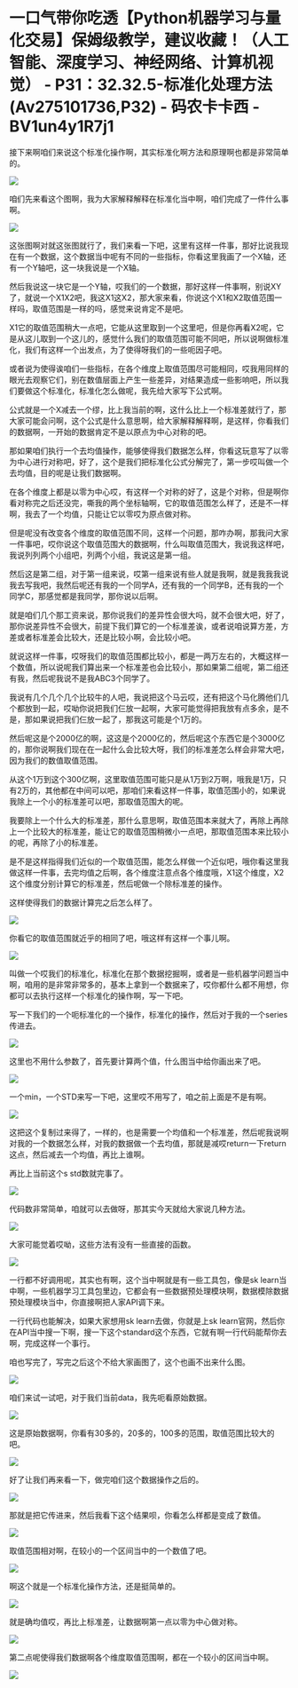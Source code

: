 # 一口气带你吃透【Python机器学习与量化交易】保姆级教学，建议收藏！（人工智能、深度学习、神经网络、计算机视觉） - P31：32.32.5-标准化处理方法(Av275101736,P32) - 码农卡卡西 - BV1un4y1R7j1

接下来啊咱们来说这个标准化操作啊，其实标准化啊方法和原理啊也都是非常简单的。

![](img/db8f9bb65c10f2675b4eef7808e2d9c6_1.png)

咱们先来看这个图啊，我为大家解释解释在标准化当中啊，咱们完成了一件什么事啊。

![](img/db8f9bb65c10f2675b4eef7808e2d9c6_3.png)

这张图啊对就这张图就行了，我们来看一下吧，这里有这样一件事，那好比说我现在有一个数据，这个数据当中呢有不同的一些指标，你看这里我画了一个X轴，还有一个Y轴吧，这一块我说是一个X轴。

然后我说这一块它是一个Y轴，哎我们的一个数据，那好这样一件事啊，别说XY了，就说一个X1X2吧，我这X1这X2，那大家来看，你说这个X1和X2取值范围一样吗，取值范围是一样的吗，感觉来说肯定不是吧。

X1它的取值范围稍大一点吧，它能从这里取到一个这里吧，但是你再看X2呢，它是从这儿取到一个这儿的，感觉什么我们的取值范围可能不同吧，所以说啊做标准化，我们有这样一个出发点，为了使得呀我们的一些呃因子吧。

或者说为使得诶咱们一些指标，在各个维度上取值范围尽可能相同，哎我用同样的眼光去观察它们，别在数值层面上产生一些差异，对结果造成一些影响吧，所以我们要做这个标准化，标准化怎么做呢，我先给大家写下公式啊。

公式就是一个X减去一个缪，比上我当前的啊，这什么比上一个标准差就行了，那大家可能会问啊，这个公式是什么意思啊，给大家解释解释啊，是这样，你看我们的数据啊，一开始的数据肯定不是以原点为中心对称的吧。

那如果咱们执行一个去均值操作，能够使得我们数据怎么样，你看这玩意写了以零为中心进行对称吧，好了，这个是我们把标准化公式分解完了，第一步哎叫做一个去均值，目的呢是让我们数据啊。

在各个维度上都是以零为中心哎，有这样一个对称的好了，这是个对称，但是啊你看对称完之后还没完，嘶我的两个坐标轴啊，它的取值范围怎么样了，还是不一样啊，我去了一个均值，只能让它以零哎为原点做对称。

但是呢没有改变各个维度的取值范围不同，这样一个问题，那咋办啊，那我问大家一件事吧，哎你说这个取值范围大的数据啊，什么叫取值范围大，我说我这样吧，我说列列两个小组吧，列两个小组，我说这是第一组。

然后这是第二组，对于第一组来说，哎第一组来说有些人就是我啊，就是我我我说我去写我吧，我然后呢还有我的一个同学A，还有我的一个同学B，还有我的一个同学C，那感觉都是我同学，那你说以后啊。

就是咱们几个那工资来说，那你说我们的差异性会很大吗，就不会很大吧，好了，那你说差异性不会很大，前提下我们算它的一个标准差诶，或者说咱说算方差，方差或者标准差会比较大，还是比较小啊，会比较小吧。

就说这样一件事，哎呀我们的取值范围都比较小，都是一两万左右的，大概这样一个数值，所以说呢我们算出来一个标准差也会比较小，那如果第二组呢，第二组还有我，然后呢我说不是我ABC3个同学了。

我说有几个几个几个比较牛的人吧，我说把这个马云哎，还有把这个马化腾他们几个都放到一起，哎呦你说把我们仨放一起啊，大家可能觉得把我放有点多余，是不是，那如果说把我们仨放一起了，那我这可能是个1万的。

然后呢这是个2000亿的啊，这这是个2000亿的，然后呢这个东西它是个3000亿的，那你说啊我们现在在一起什么会比较大呀，我们的标准差怎么样会非常大吧，因为我们的数值取值范围。

从这个1万到这个300亿啊，这里取值范围可能只是从1万到2万啊，哦我是1万，只有2万的，其他都在中间可以吧，那咱们来看这样一件事，取值范围小的，如果说我除上一个小的标准差可以吧，那取值范围大的呢。

我要除上一个什么大的标准差，那什么意思啊，取值范围本来就大了，再除上再除上一个比较大的标准差，能让它的取值范围稍微小一点吧，那取值范围本来比较小的呢，再除了小的标准差。

是不是这样指得我们近似的一个取值范围，能怎么样做一个近似吧，哦你看这里我做这样一件事，去完均值之后啊，各个维度注意点各个维度哦，X1这个维度，X2这个维度分别计算它的标准差，然后呢做一个除标准差的操作。

这样使得我们的数据计算完之后怎么样了。

![](img/db8f9bb65c10f2675b4eef7808e2d9c6_5.png)

你看它的取值范围就近乎的相同了吧，哦这样有这样一个事儿啊。

![](img/db8f9bb65c10f2675b4eef7808e2d9c6_7.png)

叫做一个哎我们的标准化，标准化在那个数据挖掘啊，或者是一些机器学问题当中啊，咱用的是非常非常多的，基本上拿到一个数据来了，哎你都什么都不用想，你都可以去执行这样一个标准化的操作啊，写一下吧。

写一下我们的一个呃标准化的一个操作，标准化的操作，然后对于我的一个series传进去。

![](img/db8f9bb65c10f2675b4eef7808e2d9c6_9.png)

这里也不用什么参数了，首先要计算两个值，什么图当中给你画出来了吧。

![](img/db8f9bb65c10f2675b4eef7808e2d9c6_11.png)

一个min，一个STD来写一下吧，这里哎不用写了，咱之前上面是不是有啊。

![](img/db8f9bb65c10f2675b4eef7808e2d9c6_13.png)

这把这个复制过来得了，一样的，也是需要一个均值和一个标准差，然后呢我说啊对我的一个数据怎么样，对我的数据做一个去均值，那就是减哎return一下return这点，然后减去一个均值，再比上谁啊。

再比上当前这个s std数就完事了。

![](img/db8f9bb65c10f2675b4eef7808e2d9c6_15.png)

代码数非常简单，咱就可以去做呀，那其实今天就给大家说几种方法。

![](img/db8f9bb65c10f2675b4eef7808e2d9c6_17.png)

大家可能觉着哎呦，这些方法有没有一些直接的函数。

![](img/db8f9bb65c10f2675b4eef7808e2d9c6_19.png)

一行都不好调用呢，其实也有啊，这个当中啊就是有一些工具包，像是sk learn当中啊，一些机器学习工具包里边，它都会有一些数据预处理模块啊，数据模除数据预处理模块当中，你直接啊把人家API调下来。

一行代码也能解决，如果大家想用sk learn去做，你就是上sk learn官网，然后你在API当中搜一下啊，搜一下这个standard这个东西，它就有啊一行代码能帮你去啊，完成这样一个事行。

咱也写完了，写完之后这个不给大家画图了，这个也画不出来什么图。

![](img/db8f9bb65c10f2675b4eef7808e2d9c6_21.png)

咱们来试一试吧，对于我们当前data，我先呃看原始数据。

![](img/db8f9bb65c10f2675b4eef7808e2d9c6_23.png)

这是原始数据啊，你看有30多的，20多的，100多的范围，取值范围比较大的吧。

![](img/db8f9bb65c10f2675b4eef7808e2d9c6_25.png)

好了让我们再来看一下，做完咱们这个数据操作之后的。

![](img/db8f9bb65c10f2675b4eef7808e2d9c6_27.png)

那就是把它传进来，然后我看下这个结果呗，你看怎么样都是变成了数值。

![](img/db8f9bb65c10f2675b4eef7808e2d9c6_29.png)

取值范围相对啊，在较小的一个区间当中的一个数值了吧。

![](img/db8f9bb65c10f2675b4eef7808e2d9c6_31.png)

啊这个就是一个标准化操作方法，还是挺简单的。

![](img/db8f9bb65c10f2675b4eef7808e2d9c6_33.png)

就是确均值哎，再比上标准差，让数据啊第一点以零为中心做对称。

![](img/db8f9bb65c10f2675b4eef7808e2d9c6_35.png)

第二点呢使得我们数据啊各个维度取值范围啊，都在一个较小的区间当中啊。

![](img/db8f9bb65c10f2675b4eef7808e2d9c6_37.png)